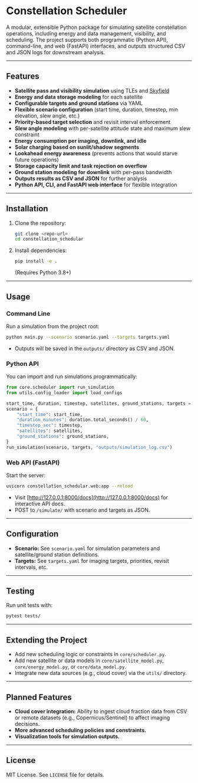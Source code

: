 # Constellation Scheduler

A modular, extensible Python package for simulating satellite constellation operations, including energy and data management, visibility, and scheduling. The project supports both programmatic (Python API), command-line, and web (FastAPI) interfaces, and outputs structured CSV and JSON logs for downstream analysis.

---

## Features

- **Satellite pass and visibility simulation** using TLEs and [Skyfield](https://rhodesmill.org/skyfield/)
- **Energy and data storage modeling** for each satellite
- **Configurable targets and ground stations** via YAML
- **Flexible scenario configuration** (start time, duration, timestep, min elevation, slew angle, etc.)
- **Priority-based target selection** and revisit interval enforcement
- **Slew angle modeling** with per-satellite attitude state and maximum slew constraint
- **Energy consumption per imaging, downlink, and idle**
- **Solar charging based on sunlit/shadow segments**
- **Lookahead energy awareness** (prevents actions that would starve future operations)
- **Storage capacity limit and task rejection on overflow**
- **Ground station modeling for downlink** with per-pass bandwidth
- **Outputs results as CSV and JSON** for further analysis
- **Python API, CLI, and FastAPI web interface** for flexible integration

---

## Installation

1. Clone the repository:
   ```bash
   git clone <repo-url>
   cd constellation_schedular
   ```
2. Install dependencies:
   ```bash
   pip install -e .
   ```
   (Requires Python 3.8+)

---

## Usage

### Command Line

Run a simulation from the project root:
```bash
python main.py --scenario scenario.yaml --targets targets.yaml
```
- Outputs will be saved in the `outputs/` directory as CSV and JSON.

### Python API

You can import and run simulations programmatically:
```python
from core.scheduler import run_simulation
from utils.config_loader import load_configs

start_time, duration, timestep, satellites, ground_stations, targets = load_configs()
scenario = {
    "start_time": start_time,
    "duration_minutes": duration.total_seconds() / 60,
    "timestep_sec": timestep,
    "satellites": satellites,
    "ground_stations": ground_stations,
}
run_simulation(scenario, targets, "outputs/simulation_log.csv")
```

### Web API (FastAPI)

Start the server:
```bash
uvicorn constellation_schedular.web:app --reload
```
- Visit [http://127.0.0.1:8000/docs](http://127.0.0.1:8000/docs) for interactive API docs.
- POST to `/simulate/` with scenario and targets as JSON.

---

## Configuration

- **Scenario:** See `scenario.yaml` for simulation parameters and satellite/ground station definitions.
- **Targets:** See `targets.yaml` for imaging targets, priorities, revisit intervals, etc.

---

## Testing

Run unit tests with:
```bash
pytest tests/
```

---

## Extending the Project

- Add new scheduling logic or constraints in `core/scheduler.py`.
- Add new satellite or data models in `core/satellite_model.py`, `core/energy_model.py`, or `core/data_model.py`.
- Integrate new data sources (e.g., cloud cover) via the `utils/` directory.

---

## Planned Features

- **Cloud cover integration:** Ability to ingest cloud fraction data from CSV or remote datasets (e.g., Copernicus/Sentinel) to affect imaging decisions.
- **More advanced scheduling policies and constraints.**
- **Visualization tools for simulation outputs.**

---

## License

MIT License. See `LICENSE` file for details.
